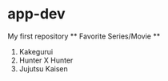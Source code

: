 # app-dev
My first repository
** Favorite Series/Movie **
1. Kakegurui
2. Hunter X Hunter
3. Jujutsu Kaisen
